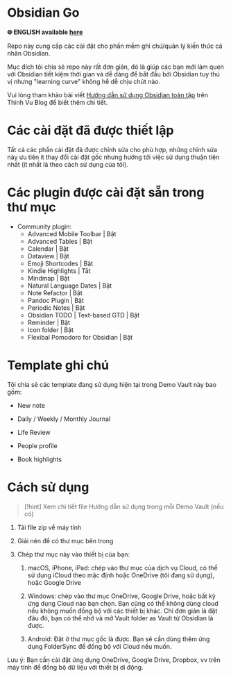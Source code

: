 # Obsidian Go
****🌐 ENGLISH available [here](https://github.com/thinh-vu/obsidian-pre-config/blob/main/README-En.md)****

Repo này cung cấp các cài đặt cho phần mềm ghi chú/quản lý kiến thức cá nhân Obsidian. 

Mục đích tôi chia sẻ repo này rất đơn giản, đó là giúp các bạn mới làm quen với Obsidian tiết kiệm thời gian và dễ dàng để bắt đầu bởi Obsidian tuy thú vị nhưng "learning curve" không hề dễ chịu chút nào.

Vui lòng tham khảo bài viết [Hướng dẫn sử dụng Obsidian toàn tập](https://thinhvu.com/2023/01/29/huong-dan-su-dung-obsidian-toan-tap/) trên Thinh Vu Blog để biết thêm chi tiết.

# Các cài đặt đã được thiết lập

Tất cả các phần cài đặt đã được chỉnh sửa cho phù hợp, những chỉnh sửa này ưu tiên ít thay đổi cài đặt gốc nhưng hướng tới việc sử dụng thuận tiện nhất (ít nhất là theo cách sử dụng của tôi).

# Các plugin được cài đặt sẵn trong thư mục

- Community plugin:
  - Advanced Mobile Toolbar | Bật
  - Advanced Tables | Bật
  - Calendar | Bật
  - Dataview | Bật
  - Emoji Shortcodes | Bật
  - Kindle Highlights | Tắt
  - Mindmap | Bật
  - Natural Language Dates | Bật
  - Note Refactor | Bật
  - Pandoc Plugin | Bật
  - Periodic Notes | Bật
  - Obsidian TODO | Text-based GTD | Bật
  - Reminder | Bật
  - Icon folder | Bật
  - Flexibal Pomodoro for Obsidian | Bật
# Template ghi chú

Tôi chia sẻ các template đang sử dụng hiện tại trong Demo Vault này bao gồm:

- New note

- Daily / Weekly / Monthly Journal

- Life Review

- People profile

- Book highlights

# Cách sử dụng

>[!hint] Xem chi tiết file Hướng dẫn sử dụng trong mỗi Demo Vault (nếu có)

1. Tải file zip về máy tính

2. Giải nén để có thư mục bên trong

3. Chép thư mục này vào thiết bị của bạn:
   
   1. macOS, iPhone, iPad: chép vào thư mục của dịch vụ Cloud, có thể sử dụng iCloud theo mặc định hoặc OneDrive (tôi đang sử dụng), hoặc Google Drive
   
   2. Windows: chép vào thư mục OneDrive, Google Drive, hoặc bất kỳ ứng dụng Cloud nào bạn chọn. Bạn cũng có thể không dùng cloud nếu không muốn đồng bộ với các thiết bị khác. Chỉ đơn giản là đặt đâu đó, bạn có thể nhớ và mở Vault folder as Vault từ Obsidian là được.
   
   3. Android: Đặt ở thư mục gốc là được. Bạn sẽ cần dùng thêm ứng dụng FolderSync để đồng bộ với Cloud nếu muốn.

Lưu ý: Bạn cần cài đặt ứng dụng OneDrive, Google Drive, Dropbox, vv trên máy tính để đồng bộ dữ liệu với thiết bị di động.

